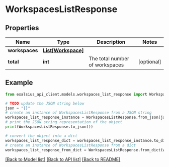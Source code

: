 # WorkspacesListResponse


## Properties

Name | Type | Description | Notes
------------ | ------------- | ------------- | -------------
**workspaces** | [**List[Workspace]**](Workspace.md) |  | 
**total** | **int** | The total number of workspaces | [optional] 

## Example

```python
from exalsius_api_client.models.workspaces_list_response import WorkspacesListResponse

# TODO update the JSON string below
json = "{}"
# create an instance of WorkspacesListResponse from a JSON string
workspaces_list_response_instance = WorkspacesListResponse.from_json(json)
# print the JSON string representation of the object
print(WorkspacesListResponse.to_json())

# convert the object into a dict
workspaces_list_response_dict = workspaces_list_response_instance.to_dict()
# create an instance of WorkspacesListResponse from a dict
workspaces_list_response_from_dict = WorkspacesListResponse.from_dict(workspaces_list_response_dict)
```
[[Back to Model list]](../README.md#documentation-for-models) [[Back to API list]](../README.md#documentation-for-api-endpoints) [[Back to README]](../README.md)


